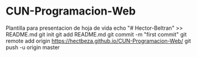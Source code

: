 # CUN-Programacion-Web
Plantilla para presentacion de hoja de vida
echo "# Hector-Beltran" >> README.md
git init
git add README.md
git commit -m "first commit"
git remote add origin https://hectbeza.github.io/CUN-Programacion-Web/
git push -u origin master

